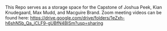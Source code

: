 This Repo serves as a storage space for the Capstone of Joshua Peek, Kian Knudegaard, Max Mudd, and Macguire Brand.
Zoom meeting videos can be found here: https://drive.google.com/drive/folders/1eZxh-h6shN5b_Qa_iCLF9-gUBfN4BISm?usp=sharing 
